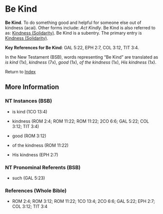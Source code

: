 # Be Kind
**Be Kind**. 
To do something good and helpful for someone else out of kindness (acai). 
Other forms include: 
*Act Kindly*. 
Be Kind is also referred to as: 
[Kindness (Solidarity)](Kindness.md). 
Be Kind is a subentry. The primary entry is 
[Kindness (Solidarity)](Kindness.md). 


**Key References for Be Kind**: 
GAL 5:22, EPH 2:7, COL 3:12, TIT 3:4. 




In the New Testament (BSB), words representing “Be Kind” are translated as 
*is kind* (1x), *kindness* (7x), *good* (1x), *of the kindness* (1x), *His kindness* (1x). 


Return to [Index](00-Index.md)

## More Information

### NT Instances (BSB)

* is kind (1CO 13:4)

* kindness (ROM 2:4; ROM 11:22; ROM 11:22; 2CO 6:6; GAL 5:22; COL 3:12; TIT 3:4)

* good (ROM 3:12)

* of the kindness (ROM 11:22)

* His kindness (EPH 2:7)



### NT Pronominal Referents (BSB)

* such (GAL 5:23)



### References (Whole Bible)

* ROM 2:4; ROM 3:12; ROM 11:22; 1CO 13:4; 2CO 6:6; GAL 5:22; EPH 2:7; COL 3:12; TIT 3:4



